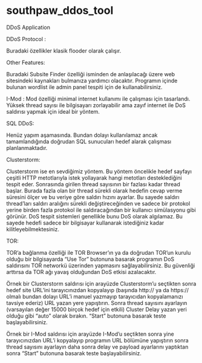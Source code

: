 # southpaw_ddos_tool
DDoS Application

DDoS Protocol :

Buradaki  özellikler klasik flooder olarak çalışır. 

Other Features:

Buradaki Subsite Finder özelliği isminden de anlaşılacağı üzere web sitesindeki kaynakları bulmanıza yardımcı olacaktır. Programın içinde bulunan wordlist ile admin panel tespiti için de kullanabilirsiniz.

I-Mod :
Mod özelliği minimal internet kullanımı ile çalışması için tasarlandı. Yüksek thread sayısı ile bilgisayarı zorlayabilir ama zayıf internet ile DoS saldırısı yapmak için ideal bir yöntem. 

SQL DDoS:

Henüz yapım aşamasında. Bundan dolayı kullanılamaz ancak tamamlandığında doğrudan SQL sunucuları hedef alarak çalışması planlanmaktadır.

Clusterstorm:

Clusterstorm ise en sevdiğimiz yöntem. Bu yöntem öncelikle hedef sayfayı çeşitli HTTP metotlarıyla istek yollayarak hangi metotları desteklediğini tespit eder.  Sonrasında girilen thread sayısının bir fazlası kadar thread başlar. Burada fazla olan bir thread sürekli olarak hedefin cevap verme süresini ölçer ve bu veriye göre saldırı hızını ayarlar. Bu sayede saldırı thread’ları saldırı aralığını sürekli değiştireceğinden ve sadece bir protokol yerine birden fazla protokol ile saldıracağından bir kullanıcı simülasyonu gibi görünür. DoS tespit sistemleri genellikle bunu DoS olarak algılamaz. Bu sayede hedefi sadece bir bilgisayar kullanarak istediğiniz kadar kilitleyebilmektesiniz. 

TOR:

TOR’a bağlanma özelliği ile TOR Browser’ın ya da doğrudan TOR’un kurulu olduğu bir bilgisayarda “Use Tor” butonuna basarak programın DoS saldırısını TOR networkü üzerinden yapmasını sağlayabilirsiniz. Bu güvenliği arttırsa da TOR ağı yavaş olduğundan DoS etkisi azalacaktır.

Örnek bir Clusterstorm saldırısı için arayüzde Clusterstorm’u seçtikten sonra hedef site URL’ini tarayıcınızdan kopyalayıp (başında http:// ya da https:// olmalı bundan dolayı URL’i manuel yazmayıp tarayıcıdan kopyalamanızı tavsiye ederiz) URL yazan yere yapıştırın. Sonra thread sayısını ayarlayın (varsayılan değer 15000 birçok hedef için etkili) Cluster Delay yazan yeri olduğu gibi “auto” olarak bırakın. “Start” butonuna basarak teste başlayabilirsiniz.

Örnek bir I-Mod saldırısı için arayüzde I-Mod’u seçtikten sonra yine tarayıcınızdan URL’i kopyalayıp programın URL bölümüne yapıştırın sonra thread sayısını ayarlayın daha sonra delay ve payload ayarlarını yaptıktan sonra “Start” butonuna basarak teste başlayabilirsiniz.
